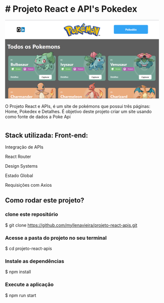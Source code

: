 # # Projeto React e API's Pokedex
![Navigate](./src/imagens/telaHome.png)

O Projeto React e APIs, é um site de pokémons que possui três páginas: Home, Pokedex e Detalhes. 
É objetivo deste projeto criar um site usando como fonte de dados a Poke Api

#
## Stack utilizada: Front-end: 
Integração de APIs

React Router

Design Systems

Estado Global

Requisições com Axios 

## Como rodar este projeto?


### clone este repositório
$ git clone https://github.com/myllenavieira/projeto-react-apis.git

### Acesse a pasta do projeto no seu terminal
$ cd projeto-react-apis

### Instale as dependências
$ npm install

### Execute a aplicação
$ npm run start

